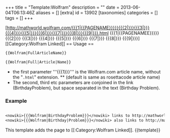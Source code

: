 +++
title = "Template:Wolfram"
description = ""
date = 2013-06-04T06:13:46Z
aliases = []
[extra]
id = 13902
[taxonomies]
categories = []
tags = []
+++

[http://mathworld.wolfram.com/{{{1|{{PAGENAME}}}}}{{{2|}}}{{{3|}}}{{{4|}}}{{{5|}}}{{{6|}}}{{{7|}}}{{{8|}}}{{{9|}}}.html {{{1|{{PAGENAMEE}}}}} {{{2|}}} {{{3|}}} {{{4|}}} {{{5|}}} {{{6|}}} {{{7|}}} {{{8|}}} {{{9|}}}]
<includeonly>[[Category:Wolfram Linked]]</includeonly><noinclude>
== Usage ==

```txt
{{Wolfram|FullArticleName}}
```


```txt
{{Wolfram|Full|Article|Name}}
```

* the first parameter '''{{{1}}}''' is the Wolfram.com article name, without the "<code>.html</code>" extension.
** (default is same as rosettacode article name)
* The second, third etc parameters are conjoined in the link (BirthdayProblem), but space separated in the text (Birthday Problem).


### Example


```txt

<nowiki>{{{Wolfram|BirthdayProblem}}}</nowiki> links to http://mathworld.wolfram.com/BirthdayProblem.html
<nowiki>{{{Wolfram|Birthday|Problem}}}</nowiki> also links to http://mathworld.wolfram.com/BirthdayProblem.html

```

This template adds the page to [[:Category:Wolfram Linked]].
{{template}}</noinclude>
